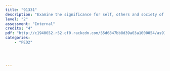 ```yaml
---
title: "91331"
description: "Examine the significance for self, others and society of a sporting event, a physical activity, or a festival"
level: "2"
assessment: "Internal"
credits: "4"
pdf: "http://c1940652.r52.cf0.rackcdn.com/55d6847bb8d39a03a1000054/as91331.pdf"
categories:
    - "PED2"
    
    
    
    
---
```

